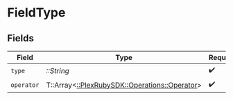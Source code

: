 # FieldType


## Fields

| Field                                                                                | Type                                                                                 | Required                                                                             | Description                                                                          | Example                                                                              |
| ------------------------------------------------------------------------------------ | ------------------------------------------------------------------------------------ | ------------------------------------------------------------------------------------ | ------------------------------------------------------------------------------------ | ------------------------------------------------------------------------------------ |
| `type`                                                                               | *::String*                                                                           | :heavy_check_mark:                                                                   | N/A                                                                                  | tag                                                                                  |
| `operator`                                                                           | T::Array<[::PlexRubySDK::Operations::Operator](../../models/operations/operator.md)> | :heavy_check_mark:                                                                   | N/A                                                                                  |                                                                                      |